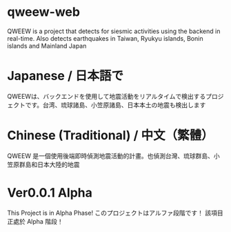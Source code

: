 # qweew-web
QWEEW is a project that detects for siesmic activities using the backend in real-time. Also detects earthquakes in Taiwan, Ryukyu islands, Bonin islands and Mainland Japan
# Japanese / 日本語で
QWEEWは、バックエンドを使用して地震活動をリアルタイムで検出するプロジェクトです。台湾、琉球諸島、小笠原諸島、日本本土の地震も検出します
# Chinese (Traditional) / 中文（繁體）
QWEEW 是一個使用後端即時偵測地震活動的計畫。也偵測台灣、琉球群島、小笠原群島和日本大陸的地震
# Ver0.0.1 Alpha
This Project is in Alpha Phase! 
このプロジェクトはアルファ段階です！
該項目正處於 Alpha 階段！
